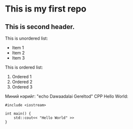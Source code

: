 # This is my first repo
## This is second header.

This is unordered list:

* Item 1
* Item 2
* Item 3

 This is ordered list:

1. Ordered 1
2. Ordered 2
3. Ordered 3

Миний нэрийг: "echo Dawaadalai Gereltod"
CPP Hello World:
```
#include <iostream>

int main() {
    std::cout<< "Hello World" >>
}
```

